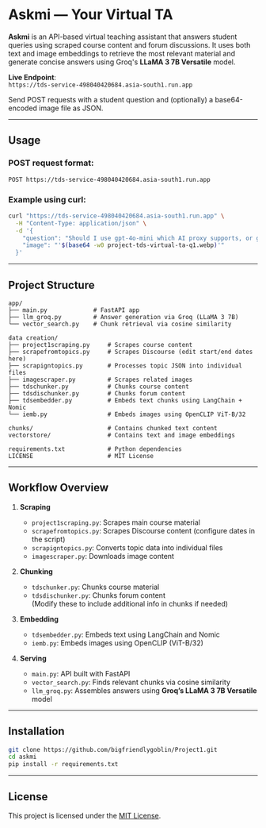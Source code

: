 # Askmi — Your Virtual TA

**Askmi** is an API-based virtual teaching assistant that answers student queries using scraped course content and forum discussions. It uses both text and image embeddings to retrieve the most relevant material and generate concise answers using Groq's **LLaMA 3 7B Versatile** model.

**Live Endpoint**:  
`https://tds-service-498040420684.asia-south1.run.app`

Send POST requests with a student question and (optionally) a base64-encoded image file as JSON.

---

## Usage

### POST request format:

`POST https://tds-service-498040420684.asia-south1.run.app`

### Example using curl:
```bash
curl "https://tds-service-498040420684.asia-south1.run.app" \
  -H "Content-Type: application/json" \
  -d '{
    "question": "Should I use gpt-4o-mini which AI proxy supports, or gpt3.5 turbo?",
    "image": "'$(base64 -w0 project-tds-virtual-ta-q1.webp)'"
  }'
```

---

## Project Structure

```
app/
├── main.py             # FastAPI app
├── llm_groq.py         # Answer generation via Groq (LLaMA 3 7B)
└── vector_search.py    # Chunk retrieval via cosine similarity

data creation/
├── project1scraping.py     # Scrapes course content
├── scrapefromtopics.py     # Scrapes Discourse (edit start/end dates here)
├── scrapigntopics.py       # Processes topic JSON into individual files
├── imagescraper.py         # Scrapes related images
├── tdschunker.py           # Chunks course content
├── tdsdischunker.py        # Chunks forum content
├── tdsembedder.py          # Embeds text chunks using LangChain + Nomic
└── iemb.py                 # Embeds images using OpenCLIP ViT-B/32

chunks/                     # Contains chunked text content
vectorstore/                # Contains text and image embeddings

requirements.txt            # Python dependencies
LICENSE                     # MIT License
```

---

## Workflow Overview

1. **Scraping**  
   - `project1scraping.py`: Scrapes main course material  
   - `scrapefromtopics.py`: Scrapes Discourse content (configure dates in the script)  
   - `scrapigntopics.py`: Converts topic data into individual files  
   - `imagescraper.py`: Downloads image content

2. **Chunking**  
   - `tdschunker.py`: Chunks course material  
   - `tdsdischunker.py`: Chunks forum content  
   (Modify these to include additional info in chunks if needed)

3. **Embedding**  
   - `tdsembedder.py`: Embeds text using LangChain and Nomic  
   - `iemb.py`: Embeds images using OpenCLIP (ViT-B/32)

4. **Serving**  
   - `main.py`: API built with FastAPI  
   - `vector_search.py`: Finds relevant chunks via cosine similarity  
   - `llm_groq.py`: Assembles answers using **Groq’s LLaMA 3 7B Versatile** model

---

## Installation

```bash
git clone https://github.com/bigfriendlygoblin/Project1.git
cd askmi
pip install -r requirements.txt
```

---

## License

This project is licensed under the [MIT License](./LICENSE).
